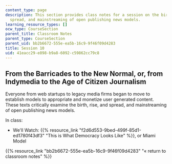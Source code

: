 ```yaml
---
content_type: page
description: This section provides class notes for a session on the birth, rise, and
  spread, and mainstreaming of open publishing news models.
learning_resource_types: []
ocw_type: CourseSection
parent_title: Classroom Notes
parent_type: CourseSection
parent_uid: bb2b6672-555e-ea5b-16c9-9f46f09d4283
title: Session 10
uid: 41eacc29-e898-b9a8-6092-c59862cc79c8
---
```


From the Barricades to the New Normal, or, from Indymedia to the Age of Citizen Journalism
------------------------------------------------------------------------------------------

Everyone from web startups to legacy media firms began to move to establish models to appropriate and monetize user generated content. These texts critically examine the birth, rise, and spread, and mainstreaming of open publishing news models.

In class:

*   We'll Watch: {{% resource_link "f2d6d553-9bed-499f-85d1-ed1780f43df3" "This is What Democracy Looks Like" %}}, or Miami Model

{{% resource_link "bb2b6672-555e-ea5b-16c9-9f46f09d4283" "« return to classroom notes" %}}